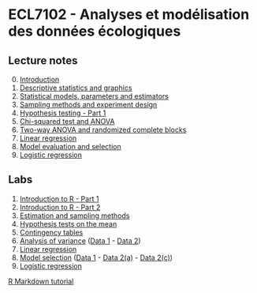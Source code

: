 # ECL7102 - Analyses et modélisation des données écologiques

## Lecture notes

0. [Introduction](lecture_notes/0-Introduction.html)
1. [Descriptive statistics and graphics](lecture_notes/1-Descriptive_statistics.html)
2. [Statistical models, parameters and estimators](lecture_notes/2-Statistical_models.html)
3. [Sampling methods and experiment design](lecture_notes/3-Sampling_experiment_design.html)
4. [Hypothesis testing - Part 1](lecture_notes/4-Hypothesis_testing_Part1.html)
5. [Chi-squared test and ANOVA](lecture_notes/5-Chi2_ANOVA.html)
6. [Two-way ANOVA and randomized complete blocks](lecture_notes/6-Two_way_ANOVA.html)
7. [Linear regression](lecture_notes/7-Linear_regression.html)
8. [Model evaluation and selection](lecture_notes/8-Model_selection.html)
9. [Logistic regression](lecture_notes/9-Logistic_regression.html)


## Labs

1. [Introduction to R - Part 1](labs/1-IntroR_part1.html)
2. [Introduction to R - Part 2](labs/2-IntroR_part2.html)
3. [Estimation and sampling methods](labs/3R-Estimation_sampling.html)
4. [Hypothesis tests on the mean](labs/4R-Tests_mean.html)
5. [Contingency tables](labs/5-Contingency_tables.pdf)
6. [Analysis of variance](labs/6-ANOVA.pdf) ([Data 1](labs/sablefish.csv) - [Data 2](labs/woodstain.csv))
7. [Linear regression](labs/7R-Linear_regression.html)
8. [Model selection](labs/8-Model_selection.pdf) ([Data 1](labs/environment.csv) - [Data 2(a)](labs/migration.csv) - [Data 2(c)](labs/migr_test.csv))
9. [Logistic regression](labs/9-Logistic_regression.pdf)

[R Markdown tutorial](labs/RMarkdown_tutorial.html)



